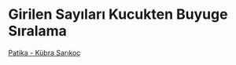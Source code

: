 # Girilen Sayıları Kucukten Buyuge Sıralama
[Patika - Kübra Sarıkoç](https://app.patika.dev/kubrasarikoc)
